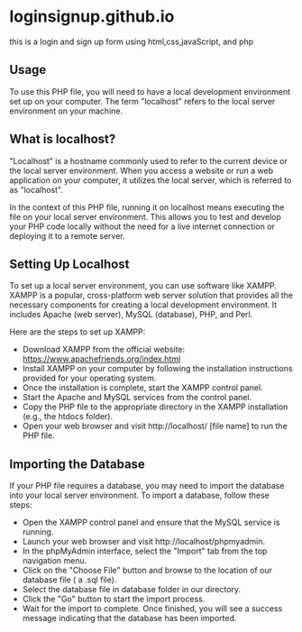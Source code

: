 # loginsignup.github.io
this is a login and sign up form using html,css,javaScript, and php
## Usage
To use this PHP file, you will need to have a local development environment set up on your computer. 
The term "localhost" refers to the local server environment on your machine.

## What is localhost?
"Localhost" is a hostname commonly used to refer to the current device or the local server environment. 
When you access a website or run a web application on your computer, it utilizes the local server, which is referred to as "localhost".

In the context of this PHP file, running it on localhost means executing the file on your local server environment.
This allows you to test and develop your PHP code locally without the need for a live internet connection or deploying it to a remote server.

## Setting Up Localhost
To set up a local server environment, you can use software like XAMPP. 
XAMPP is a popular, cross-platform web server solution that provides all the necessary components for creating a local development environment. 
It includes Apache (web server), MySQL (database), PHP, and Perl.

Here are the steps to set up XAMPP:
   + Download XAMPP from the official website: https://www.apachefriends.org/index.html
   + Install XAMPP on your computer by following the installation instructions provided for your operating system.
   + Once the installation is complete, start the XAMPP control panel.
   + Start the Apache and MySQL services from the control panel.
   + Copy the PHP file to the appropriate directory in the XAMPP installation (e.g., the htdocs folder).
   + Open your web browser and visit http://localhost/ [file name] to run the PHP file.

## Importing the Database

If your PHP file requires a database, you may need to import the database into your local server environment. To import a database, follow these steps:

   + Open the XAMPP control panel and ensure that the MySQL service is running.
   + Launch your web browser and visit http://localhost/phpmyadmin.
   + In the phpMyAdmin interface, select the "Import" tab from the top navigation menu.
   + Click on the "Choose File" button and browse to the location of our database file ( a .sql file).
   + Select the database file in database folder in our directory.
   + Click the "Go" button to start the import process.
   + Wait for the import to complete. Once finished, you will see a success message indicating that the database has been imported.
	